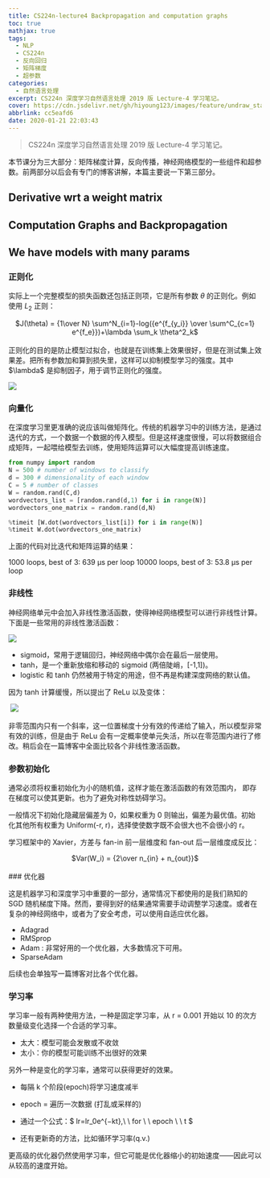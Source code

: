 ```yaml
---
title: CS224n-lecture4 Backpropagation and computation graphs
toc: true
mathjax: true
tags:
  - NLP
  - CS224n
  - 反向回归
  - 矩阵梯度
  - 超参数
categories:
  - 自然语言处理
excerpt: CS224n 深度学习自然语言处理 2019 版 Lecture-4 学习笔记。
cover: https://cdn.jsdelivr.net/gh/hiyoung123/images/feature/undraw_statistics_ctoq.svg
abbrlink: cc5eafd6
date: 2020-01-21 22:03:43
---
```


> CS224n 深度学习自然语言处理 2019 版 Lecture-4 学习笔记。

本节课分为三大部分：矩阵梯度计算，反向传播，神经网络模型的一些组件和超参数。前两部分以后会有专门的博客讲解，本篇主要说一下第三部分。

## Derivative wrt a weight matrix

## Computation Graphs and Backpropagation

## We have models with many params

### 正则化

实际上一个完整模型的损失函数还包括正则项，它是所有参数 $\theta$ 的正则化。例如使用 $L_2$ 正则：

<center>$J(\theta) = {1\over N} \sum^N_{i=1}-log({e^{f_{y_i}} \over \sum^C_{c=1} e^{f_e}})+\lambda \sum_k \theta^2_k$</center></br>
正则化的目的是防止模型过拟合，也就是在训练集上效果很好，但是在测试集上效果差。把所有参数加和算到损失里，这样可以抑制模型学习的强度。其中 $\lambda$ 是抑制因子，用于调节正则化的强度。

![](https://cdn.jsdelivr.net/gh/hiyoung123/images/img/img_cs224n_19_lec4_reg_001.png)

### 向量化

在深度学习里更准确的说应该叫做矩阵化。传统的机器学习中的训练方法，是通过迭代的方式，一个数据一个数据的传入模型。但是这样速度很慢，可以将数据组合成矩阵，一起喂给模型去训练，使用矩阵运算可以大幅度提高训练速度。

```python
from numpy import random
N = 500 # number of windows to classify
d = 300 # dimensionality of each window
C = 5 # number of classes
W = random.rand(C,d)
wordvectors_list = [random.rand(d,1) for i in range(N)]
wordvectors_one_matrix = random.rand(d,N)

%timeit [W.dot(wordvectors_list[i]) for i in range(N)]
%timeit W.dot(wordvectors_one_matrix)
```

上面的代码对比迭代和矩阵运算的结果：

1000 loops, best of 3: 639 μs per loop
10000 loops, best of 3: 53.8 μs per loop

### 非线性

神经网络单元中会加入非线性激活函数，使得神经网络模型可以进行非线性计算。下面是一些常用的非线性激活函数：

![](https://cdn.jsdelivr.net/gh/hiyoung123/images/img/img_cs224n_19_lec4_none_linear_001.png)

* sigmoid，常用于逻辑回归，神经网络中偶尔会在最后一层使用。
* tanh，是一个重新放缩和移动的 sigmoid (两倍陡峭，[-1,1])。
* logistic 和 tanh 仍然被用于特定的用途，但不再是构建深度网络的默认值。

因为 tanh 计算缓慢，所以提出了 ReLu 以及变体：

​	![](https://cdn.jsdelivr.net/gh/hiyoung123/images/img/img_cs224n_19_lec4_none_linear_002.png)

非零范围内只有一个斜率，这一位置梯度十分有效的传递给了输入，所以模型非常有效的训练，但是由于 ReLu 会有一定概率使单元失活，所以在零范围内进行了修改。稍后会在一篇博客中全面比较各个非线性激活函数。

### 参数初始化

通常必须将权重初始化为小的随机值，这样才能在激活函数的有效范围内， 即存在梯度可以使其更新。也为了避免对称性妨碍学习。

一般情况下初始化隐藏层偏差为 0，如果权重为 0 则输出，偏差为最优值。初始化其他所有权重为 Uniform(-r, r)，选择使使数字既不会很大也不会很小的 r。

学习框架中的 Xavier，方差与 fan-in 前一层维度和 fan-out 后一层维度成反比：

<center>$Var(W_i) = {2\over n_{in} + n_{out}}$</center></br>
### 优化器

这是机器学习和深度学习中重要的一部分，通常情况下都使用的是我们熟知的 SGD 随机梯度下降。然而，要得到好的结果通常需要手动调整学习速度。或者在复杂的神经网络中，或者为了安全考虑，可以使用自适应优化器。

* Adagrad
* RMSprop
* Adam : 非常好用的一个优化器，大多数情况下可用。
* SparseAdam

后续也会单独写一篇博客对比各个优化器。

### 学习率

学习率一般有两种使用方法，一种是固定学习率，从 r = 0.001 开始以 10 的次方数量级变化选择一个合适的学习率。

* 太大：模型可能会发散或不收敛
* 太小：你的模型可能训练不出很好的效果

另外一种是变化的学习率，通常可以获得更好的效果。

* 每隔 k 个阶段(epoch)将学习速度减半

* epoch = 遍历一次数据 (打乱或采样的)
* 通过一个公式：$ lr=lr_0e^{−kt},\ \ for \ \  epoch \ \ t $
* 还有更新奇的方法，比如循环学习率(q.v.)

更高级的优化器仍然使用学习率，但它可能是优化器缩小的初始速度——因此可以从较高的速度开始。




